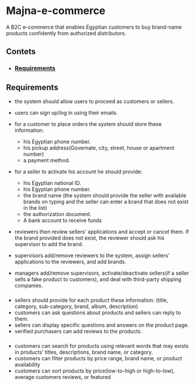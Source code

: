 # Majna-e-commerce
A B2C e-commerce that enables Egyptian customers to buy brand-name products confidently from authorized distributors.

## Contets
- ### [Requirements]()
## Requirements
- the system should allow users to proceed as customers or sellers.
- users can sign up/log in using their emails.
- for a customer to place orders the system should store these information:
    - his Egyptian phone number.
    - his pickup address(Governate, city, street, house or apartment number)
    - a payment method.

- for a seller to activate his account he should provide:
    - his Egyptian national ID.
    - his Egyptian phone number.
    - the brand name (the system should provide the seller with available brands on typing and the seller can enter a brand that does not exist in the list)
    - the authorization document.
    - A bank account to receive funds

- reviewers then review sellers' applications and accept or cancel them. If the brand provided does not exist, the reviewer should ask his supervisor to add the brand.
- supervisors add/remove reviewers to the system, assign sellers' applications to the reviewers, and add brands.
- managers add/remove supervisors, activate/deactivate sellers(if a seller sells a fake product to customers), and deal with third-party shipping companies.

###

- sellers should provide for each product these information: (title, category, sub-category, brand, album, description)
- customers can ask questions about products and sellers can reply to them.
- sellers can display specific questions and answers on the product page.
- verified purchasers can add reviews to the products.

### 

- customers can search for products using relevant words that may exists in products' titles, descriptions, brand name, or category.
- customers can filter products by price range,  brand name, or product availability
- customers can sort products by price(low-to-high or high-to-low), average customers reviews, or featured

